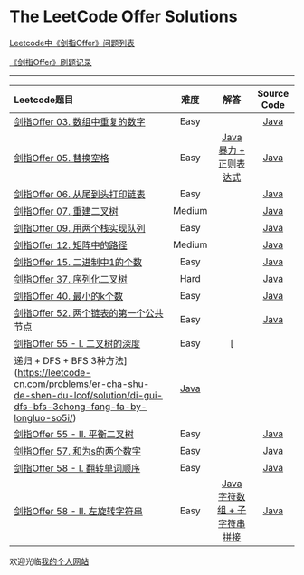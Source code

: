 # The LeetCode Offer Solutions

[Leetcode中《剑指Offer》问题列表](https://leetcode-cn.com/study-plan/lcof)

[《剑指Offer》刷题记录](http://www.longluo.me/blog/2020/12/20/Coding-Interviews/)

-------------------

|   Leetcode题目   |     难度     |          解答          |   Source Code   |
|    :-----        |    :----:    |         :----:         |      :----:     |
| [剑指Offer 03. 数组中重复的数字](https://leetcode-cn.com/problems/shu-zu-zhong-zhong-fu-de-shu-zi-lcof/) | Easy | []()  | [Java](./Offer03_findRepeatNumber.java) |
| [剑指Offer 05. 替换空格](https://leetcode-cn.com/problems/ti-huan-kong-ge-lcof/) | Easy | [Java 暴力 + 正则表达式](https://leetcode-cn.com/problems/ti-huan-kong-ge-lcof/solution/java-bao-li-zheng-ze-biao-da-shi-by-long-3tum/)  | [Java](./Offer05_replaceSpace.java) |
| [剑指Offer 06. 从尾到头打印链表](https://leetcode-cn.com/problems/cong-wei-dao-tou-da-yin-lian-biao-lcof/) | Easy | []()  | [Java](./Offer06_reverseLinkedListPrint.java) |
| [剑指Offer 07. 重建二叉树](https://leetcode-cn.com/problems/zhong-jian-er-cha-shu-lcof/) | Medium | []()  | [Java](./Offer07_buildTree.java) |
| [剑指Offer 09. 用两个栈实现队列](https://leetcode-cn.com/problems/yong-liang-ge-zhan-shi-xian-dui-lie-lcof/) | Easy | []()  | [Java](./Offer09_CQueue.java) |
| [剑指Offer 12. 矩阵中的路径](https://leetcode-cn.com/problems/ju-zhen-zhong-de-lu-jing-lcof/) | Medium | []()  | [Java](./Offer12_exist.java) |
| [剑指Offer 15. 二进制中1的个数](https://leetcode-cn.com/problems/er-jin-zhi-zhong-1de-ge-shu-lcof/) | Easy | []()  | [Java](./Offer15_erJinZhiZhong1DeGeShuLcof.java) |
| [剑指Offer 37. 序列化二叉树](https://leetcode-cn.com/problems/xu-lie-hua-er-cha-shu-lcof/) | Hard | []()  | [Java](./Offer37_xuLieHuaErChaShuLcof.java) |
| [剑指Offer 40. 最小的k个数](https://leetcode-cn.com/problems/zui-xiao-de-kge-shu-lcof/) | Easy | []()  | [Java](./Offer40_getLeastNumbers.java) |
| [剑指Offer 52. 两个链表的第一个公共节点](https://leetcode-cn.com/problems/liang-ge-lian-biao-de-di-yi-ge-gong-gong-jie-dian-lcof/) | Easy | []()  | [Java](./Offer52_getIntersectionNode.java) |
| [剑指Offer 55 - I. 二叉树的深度](https://leetcode-cn.com/problems/er-cha-shu-de-shen-du-lcof/) | Easy | [
递归 + DFS + BFS 3种方法](https://leetcode-cn.com/problems/er-cha-shu-de-shen-du-lcof/solution/di-gui-dfs-bfs-3chong-fang-fa-by-longluo-so5i/)  | [Java](./Offer55_maxDepth.java) |
| [剑指Offer 55 - II. 平衡二叉树](https://leetcode-cn.com/problems/ping-heng-er-cha-shu-lcof/) | Easy | []()  | [Java](./Offer55_balancedTree.java) |
| [剑指Offer 57. 和为s的两个数字](https://leetcode-cn.com/problems/he-wei-sde-liang-ge-shu-zi-lcof/) | Easy | [](https://leetcode-cn.com/problems/he-wei-sde-liang-ge-shu-zi-lcof/solution/yi-ti-4jie-bao-li-er-fen-ha-xi-shuang-zh-sj0l/)  | [Java](./Offer57_twoSum.java) |
| [剑指Offer 58 - I. 翻转单词顺序](https://leetcode-cn.com/problems/fan-zhuan-dan-ci-shun-xu-lcof/) | Easy | []()  | [Java](./Offer58_reverseWords.java) |
| [剑指Offer 58 - II. 左旋转字符串](https://leetcode-cn.com/problems/zuo-xuan-zhuan-zi-fu-chuan-lcof/) | Easy | [Java 字符数组 + 子字符串拼接](https://leetcode-cn.com/problems/zuo-xuan-zhuan-zi-fu-chuan-lcof/solution/java-zi-fu-shu-zu-zi-zi-fu-chuan-pin-jie-wsof/)  | [Java](./Offer58_reverseLeftWords.java) |


欢迎光临[我的个人网站](http://www.longluo.me)

